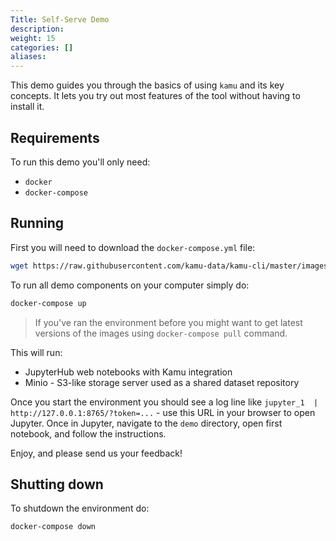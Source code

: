 ```yaml
---
Title: Self-Serve Demo
description:
weight: 15
categories: []
aliases:
---
```


This demo guides you through the basics of using `kamu` and its key concepts. It lets you try out most features of the tool without having to install it.

## Requirements
To run this demo you'll only need:
* `docker`
* `docker-compose`

## Running
First you will need to download the `docker-compose.yml` file:

```bash
wget https://raw.githubusercontent.com/kamu-data/kamu-cli/master/images/demo/docker-compose.yml
```

To run all demo components on your computer simply do:

```bash
docker-compose up
```

> If you've ran the environment before you might want to get latest versions of the images using `docker-compose pull` command.

This will run:
* JupyterHub web notebooks with Kamu integration
* Minio - S3-like storage server used as a shared dataset repository

Once you start the environment you should see a log line like `jupyter_1  |   http://127.0.0.1:8765/?token=...`  - use this URL in your browser to open Jupyter. Once in Jupyter, navigate to the `demo` directory, open first notebook, and follow the instructions.

Enjoy, and please send us your feedback!

## Shutting down
To shutdown the environment do:

```bash
docker-compose down
```